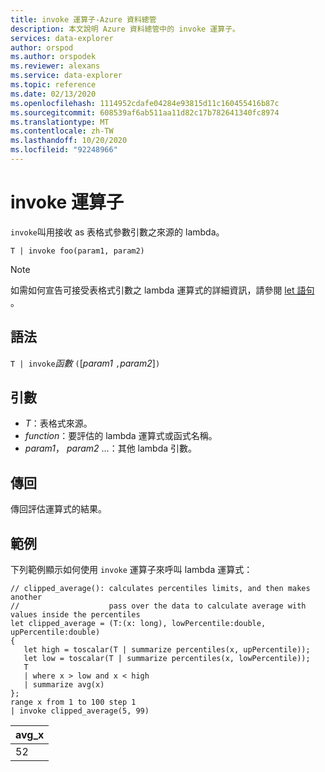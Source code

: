 ```yaml
---
title: invoke 運算子-Azure 資料總管
description: 本文說明 Azure 資料總管中的 invoke 運算子。
services: data-explorer
author: orspod
ms.author: orspodek
ms.reviewer: alexans
ms.service: data-explorer
ms.topic: reference
ms.date: 02/13/2020
ms.openlocfilehash: 1114952cdafe04284e93815d11c160455416b87c
ms.sourcegitcommit: 608539af6ab511aa11d82c17b782641340fc8974
ms.translationtype: MT
ms.contentlocale: zh-TW
ms.lasthandoff: 10/20/2020
ms.locfileid: "92248966"
---
```

# <a name="invoke-operator"></a>invoke 運算子

`invoke`叫用接收 as 表格式參數引數之來源的 lambda。

```kusto
T | invoke foo(param1, param2)
```

> [!NOTE]
> 如需如何宣告可接受表格式引數之 lambda 運算式的詳細資訊，請參閱 [let 語句](./letstatement.md) 。
 
## <a name="syntax"></a>語法

`T | invoke`*函數* `(`[*param1* `,`*param2*]`)`

## <a name="arguments"></a>引數

* *T*：表格式來源。
* *function*：要評估的 lambda 運算式或函式名稱。
* *param1*， *param2* ...：其他 lambda 引數。

## <a name="returns"></a>傳回

傳回評估運算式的結果。

## <a name="example"></a>範例

下列範例顯示如何使用 `invoke` 運算子來呼叫 lambda 運算式：

<!-- csl: https://help.kusto.windows.net:443/KustoMonitoringPersistentDatabase -->
```kusto
// clipped_average(): calculates percentiles limits, and then makes another 
//                    pass over the data to calculate average with values inside the percentiles
let clipped_average = (T:(x: long), lowPercentile:double, upPercentile:double)
{
   let high = toscalar(T | summarize percentiles(x, upPercentile));
   let low = toscalar(T | summarize percentiles(x, lowPercentile));
   T 
   | where x > low and x < high
   | summarize avg(x) 
};
range x from 1 to 100 step 1
| invoke clipped_average(5, 99)
```

|avg_x|
|---|
|52|
